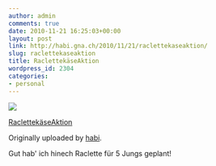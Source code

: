 ```yaml
---
author: admin
comments: true
date: 2010-11-21 16:25:03+00:00
layout: post
link: http://habi.gna.ch/2010/11/21/raclettekaseaktion/
slug: raclettekaseaktion
title: RaclettekäseAktion
wordpress_id: 2304
categories:
- personal
---
```



 [![](http://farm6.static.flickr.com/5122/5194855893_4a1e2b8247_m.jpg)](http://www.flickr.com/photos/habi/5194855893/)
   

 
  [RaclettekäseAktion](http://www.flickr.com/photos/habi/5194855893/)
    

  Originally uploaded by [habi](http://www.flickr.com/people/habi/).
 



Gut hab' ich hinech Raclette für 5 Jungs geplant!
  

